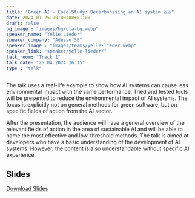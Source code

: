 ```yaml
---
title: "Green AI - Case-Study: Decarbonising an AI system 🇬🇧"
date: 2024-01-25T00:00:00+01:00
draft: false
bg_image : "images/bg/cta-bg.webp"
speaker_name: "Yelle Lieder"
speaker_company: "Adesso SE"
speaker_image : "images/teams/yelle-lieder.webp"
speaker_link: "speaker/yelle-lieder/"
talk_room: "Track 1"
talk_date: "25.04.2024 16:15"
type : "talk"
---
```


The talk uses a real-life example to show how AI systems can cause less environmental impact with the same performance. Tried and tested tools will be presented to reduce the environmental impact of AI systems. The focus is explicitly not on general methods for green software, but on specific fields of action from the AI sector. 

After the presentation, the audience will have a general overview of the relevant fields of action in the area of sustainable AI and will be able to name the most effective and low-threshold methods. The talk is aimed at developers who have a basic understanding of the development of AI systems. However, the content is also understandable without specific AI experience.

## Slides

[<i class='tf-ion-android-download'></i> Download Slides](/files/slides/Green_AI_Case_Study.pdf)